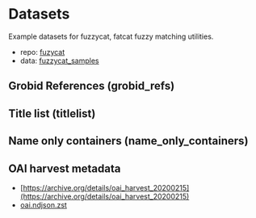 # Datasets

Example datasets for fuzzycat, fatcat fuzzy matching utilities.

* repo: [fuzycat](https://github.com/miku/fuzzycat)
* data: [fuzzycat_samples](https://archive.org/details/fuzzycat_samples)

## Grobid References (grobid_refs)

## Title list (titlelist)

## Name only containers (name_only_containers)

## OAI harvest metadata

* [https://archive.org/details/oai_harvest_20200215](https://archive.org/details/oai_harvest_20200215)
* [oai.ndjson.zst](https://archive.org/download/oai_harvest_20200215/oai.ndjson.zst)
